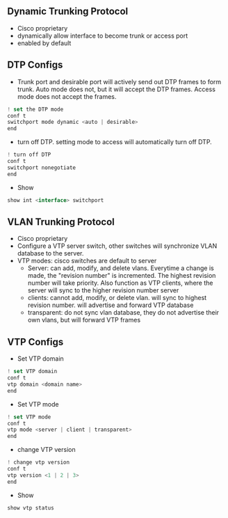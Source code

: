 
## Dynamic Trunking Protocol
- Cisco proprietary
- dynamically allow interface to become trunk or access port
- enabled by default

## DTP Configs
- Trunk port and desirable port will actively send out DTP frames to form trunk. Auto mode does not, but it will accept the DTP frames. Access mode does not accept the frames.
```js
! set the DTP mode
conf t 
switchport mode dynamic <auto | desirable>
end
```
- turn off DTP. setting mode to access will automatically turn off DTP.
```js
! turn off DTP
conf t
switchport nonegotiate
end
```
- Show
```js
show int <interface> switchport
```


## VLAN Trunking Protocol
- Cisco proprietary 
- Configure a VTP server switch, other switches will synchronize VLAN database to the server.
- VTP modes: cisco switches are default to server
	- Server: can add, modify, and delete vlans. Everytime a change is made, the "revision number" is incremented. The highest revision number will take priority. Also function as VTP clients, where the server will sync to the higher revision number server
	- clients: cannot add, modify, or delete vlan. will sync to highest revision number. will advertise and forward VTP database
	- transparent: do not sync vlan database, they do not advertise their own vlans, but will forward VTP frames

## VTP Configs
- Set VTP domain
```js
! set VTP domain
conf t
vtp domain <domain name>
end
```
- Set VTP mode
```js 
! set VTP mode
conf t
vtp mode <server | client | transparent>
end
```
- change VTP version
```js
! change vtp version
conf t
vtp version <1 | 2 | 3>
end
```
- Show
```js
show vtp status
```





